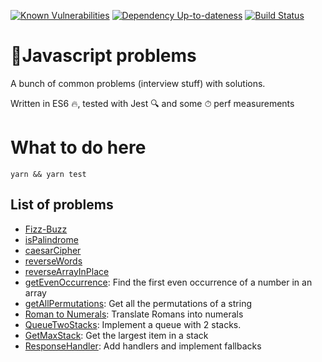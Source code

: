 [![Known Vulnerabilities][snyk-image]][snyk-url]
[![Dependency Up-to-dateness][david-image]][david-url]
[![Build Status](https://travis-ci.org/albinotonnina/javascript-problems.svg?branch=master)](https://travis-ci.org/albinotonnina/javascript-problems)

# 🤯Javascript problems
A bunch of common problems (interview stuff) with solutions. 

Written in ES6 🔥, tested with Jest 🔍 and some ⏱ perf measurements


# What to do here
`yarn && yarn test`

## List of problems 
* [Fizz-Buzz](src/FizzBuzz)
* [isPalindrome](src/isPalindrome)
* [caesarCipher](src/caesarCipher)
* [reverseWords](src/reverseWords)
* [reverseArrayInPlace](src/reverseArrayInPlace)
* [getEvenOccurrence](src/getEvenOccurrence): Find the first even occurrence of a number in an array
* [getAllPermutations](src/getPermutations): Get all the permutations of a string
* [Roman to Numerals](src/romanToNumerals): Translate Romans into numerals
* [QueueTwoStacks](src/queueStacks): Implement a queue with 2 stacks.
* [GetMaxStack](src/getMaxStack): Get the largest item in a stack
* [ResponseHandler](src/responseHandler): Add handlers and implement fallbacks


[snyk-image]: https://snyk.io/test/github/albinotonnina/javascript-problems/badge.svg
[snyk-url]: https://snyk.io/test/github/albinotonnina/javascript-problems
[david-image]: https://david-dm.org/albinotonnina/javascript-problems.svg
[david-url]: https://david-dm.org/albinotonnina/javascript-problems